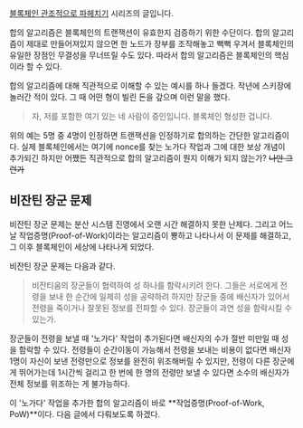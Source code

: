 [블록체인 관조적으로 파헤치기](http://enhanced.kr/postviewer/374) 시리즈의 글입니다.

합의 알고리즘은 블록체인의 트랜잭션이 유효한지 검증하기 위한 수단이다. 합의 알고리즘이 제대로 만들어져있지 않으면 한 노드가 장부를 조작해놓고 뻑뻑 우겨서 블록체인의 유일한 장점인 무결성을 무너뜨릴 수도 있다. 따라서 합의 알고리즘은 블록체인의 핵심이라 할 수 있다.

합의 알고리즘에 대해 직관적으로 이해할 수 있는 예시를 하나 들겠다. 작년에 스키장에 놀러간 적이 있다. 그 때 어떤 형이 빌린 돈을 갚으며 이런 말을 했다.

> 자, 저를 포함한 여기 있는 네 사람이 증인입니다. 블록체인 형성한 겁니다.

위의 예는 5명 중 4명이 인정하면 트랜잭션을 인정하기로 합의하는 간단한 알고리즘이다. 실제 블록체인에서는 여기에 nonce를 찾는 노가다 작업과 그에 대한 보상 개념이 추가되긴 하지만 어쨌든 직관적으로 합의 알고리즘이 뭔지 이해가 되지 않는가? ~~나만 그런가~~



## 비잔틴 장군 문제 

비잔틴 장군 문제는 분산 시스템 진영에서 오랜 시간 해결하지 못한 난제다. 그리고 어느 날 작업증명(Proof-of-Work)이라는 알고리즘이 뿅하고 나타나서 이 문제를 해결하고, 그 이후 블록체인이 세상에 나타나게 되었다.

비잔틴 장군 문제는 다음과 같다.

> 비잔티움의 장군들이 협력하여 성 하나를 함락시키려 한다. 그들은 서로에게 전령을 보내 한 순간에 일제히 성을 공략하려 하지만 장군들 중에 배신자가 있어서 전령을 죽이거나 잘못된 정보를 전파할 수 있다. 장군들이 과연 성을 함락시킬 수 있는가.

장군들이 전령을 보낼 때 '노가다' 작업이 추가된다면 배신자의 수가 절반 미만일 때 성을 함락할 수 있다. 전령들이 순간이동이 가능해서 전령을 보내는 비용이 없다면 배신자 1명이 자신이 보낸 전령만으로 정보를 완전히 위조해버릴 수 있지만, 전령이 다른 장군에게 뛰어가는데 1시간씩 걸리고 한 번에 한 명의 전령만 보낼 수 있다면 소수의 배신자가 전체 정보를 위조하는 게 불가능하다. 

이 '노가다' 작업을 추가한 합의 알고리즘이 바로 **작업증명(Proof-of-Work, PoW)**이다. 다음 글에서 다뤄보도록 하겠다.
